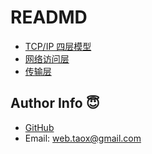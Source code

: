 #  READMD

* [TCP/IP 四层模型](./docs/tcp-ip-model.md)
* [网络访问层](./docs/network-access-layer.md)
* [传输层](./docs/transport-layer.md)

## Author Info 😇

* [GitHub](https://github.com/Tao-Quixote)
* Email: <web.taox@gmail.com>